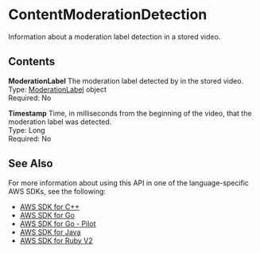 # ContentModerationDetection<a name="API_ContentModerationDetection"></a>

Information about a moderation label detection in a stored video\.

## Contents<a name="API_ContentModerationDetection_Contents"></a>

 **ModerationLabel**   <a name="rekognition-Type-ContentModerationDetection-ModerationLabel"></a>
The moderation label detected by in the stored video\.  
Type: [ModerationLabel](API_ModerationLabel.md) object  
Required: No

 **Timestamp**   <a name="rekognition-Type-ContentModerationDetection-Timestamp"></a>
Time, in milliseconds from the beginning of the video, that the moderation label was detected\.  
Type: Long  
Required: No

## See Also<a name="API_ContentModerationDetection_SeeAlso"></a>

For more information about using this API in one of the language\-specific AWS SDKs, see the following:
+  [AWS SDK for C\+\+](https://docs.aws.amazon.com/goto/SdkForCpp/rekognition-2016-06-27/ContentModerationDetection) 
+  [AWS SDK for Go](https://docs.aws.amazon.com/goto/SdkForGoV1/rekognition-2016-06-27/ContentModerationDetection) 
+  [AWS SDK for Go \- Pilot](https://docs.aws.amazon.com/goto/SdkForGoPilot/rekognition-2016-06-27/ContentModerationDetection) 
+  [AWS SDK for Java](https://docs.aws.amazon.com/goto/SdkForJava/rekognition-2016-06-27/ContentModerationDetection) 
+  [AWS SDK for Ruby V2](https://docs.aws.amazon.com/goto/SdkForRubyV2/rekognition-2016-06-27/ContentModerationDetection) 